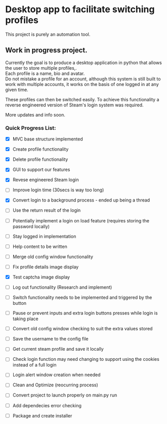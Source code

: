 # Desktop app to facilitate switching profiles
This project is purely an automation tool.
  
## Work in progress project. ##  
  
Currently the goal is to produce a desktop application in python that allows the user to store multiple profiles,.  
Each profile is a name, bio and avatar.  
Do not mistake a profile for an account, although this system is still built to work with multiple accounts, it works on the basis of one logged in at any given time.  
  
These profiles can then be switched easily.
To achieve this functionality a reverse engineered version of Steam's login system was required.  
  
More updates and info soon. 

### Quick Progress List: ###  

- [x] MVC base structure implemented  
- [x] Create profile functionality  
- [x] Delete profile functionality  
- [x] GUI to support our features  
- [x] Revese engineered Steam login  
- [ ] Improve login time (30secs is way too long)  
- [x] Convert login to a background process - ended up being a thread  
- [ ] Use the return result of the login  
- [ ] Potentially implement a login on load feature (requires storing the password locally)  
- [ ] Stay logged in implementation  
- [ ] Help content to be written  
- [ ] Merge old config window functionality
- [ ] Fix profile details image display  
- [x] Test captcha image display  
- [ ] Log out functionality (Research and implement)  
- [ ] Switch functionality needs to be implemented and triggered by the button  
- [ ] Pause or prevent inputs and extra login buttons presses while login is taking place  
- [ ] Convert old config window checking to suit the extra values stored  
- [ ] Save the username to the config file  
- [ ] Get current steam profile and save it locally  
- [ ] Check login function may need changing to support using the cookies instead of a full login  
- [ ] Login alert window creation when needed  
- [ ] Clean and Optimize (reocurring process)  
- [ ] Convert project to launch properly on main.py run  
- [ ] Add dependecies error checking  
- [ ] Package and create installer  


